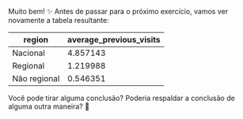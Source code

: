 Muito bem! :sparkles: Antes de passar para o próximo exercício, vamos ver novamente a tabela resultante:

|region|average_previous_visits|
|---|---|
|Nacional|4.857143|
|Regional|1.219988|
|Não regional|0.546351|

Você pode tirar alguma conclusão? Poderia respaldar a conclusão de alguma outra maneira? :thought_balloon:
